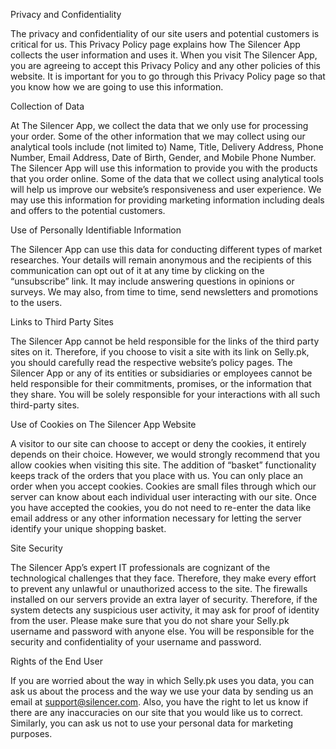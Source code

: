 Privacy and Confidentiality

The privacy and confidentiality of our site users and potential customers is critical for us. This Privacy Policy page explains how The Silencer App collects the user information and uses it. When you visit The Silencer App, you are agreeing to accept this Privacy Policy and any other policies of this website. It is important for you to go through this Privacy Policy page so that you know how we are going to use this information.

Collection of Data

At The Silencer App, we collect the data that we only use for processing your order. Some of the other information that we may collect using our analytical tools include (not limited to) Name, Title, Delivery Address, Phone Number, Email Address, Date of Birth, Gender, and Mobile Phone Number. The Silencer App will use this information to provide you with the products that you order online. Some of the data that we collect using analytical tools will help us improve our website’s responsiveness and user experience. We may use this information for providing marketing information including deals and offers to the potential customers.

Use of Personally Identifiable Information

The Silencer App can use this data for conducting different types of market researches. Your details will remain anonymous and the recipients of this communication can opt out of it at any time by clicking on the “unsubscribe” link. It may include answering questions in opinions or surveys. We may also, from time to time, send newsletters and promotions to the users.

Links to Third Party Sites

The Silencer App cannot be held responsible for the links of the third party sites on it. Therefore, if you choose to visit a site with its link on Selly.pk, you should carefully read the respective website’s policy pages. The Silencer App or any of its entities or subsidiaries or employees cannot be held responsible for their commitments, promises, or the information that they share. You will be solely responsible for your interactions with all such third-party sites.

Use of Cookies on The Silencer App Website

A visitor to our site can choose to accept or deny the cookies, it entirely depends on their choice. However, we would strongly recommend that you allow cookies when visiting this site. The addition of “basket” functionality keeps track of the orders that you place with us. You can only place an order when you accept cookies. Cookies are small files through which our server can know about each individual user interacting with our site. Once you have accepted the cookies, you do not need to re-enter the data like email address or any other information necessary for letting the server identify your unique shopping basket.

Site Security

The Silencer App’s expert IT professionals are cognizant of the technological challenges that they face. Therefore, they make every effort to prevent any unlawful or unauthorized access to the site. The firewalls installed on our servers provide an extra layer of security. Therefore, if the system detects any suspicious user activity, it may ask for proof of identity from the user. Please make sure that you do not share your Selly.pk username and password with anyone else. You will be responsible for the security and confidentiality of your username and password.

Rights of the End User

If you are worried about the way in which Selly.pk uses you data, you can ask us about the process and the way we use your data by sending us an email at support@silencer.com. Also, you have the right to let us know if there are any inaccuracies on our site that you would like us to correct. Similarly, you can ask us not to use your personal data for marketing purposes.
